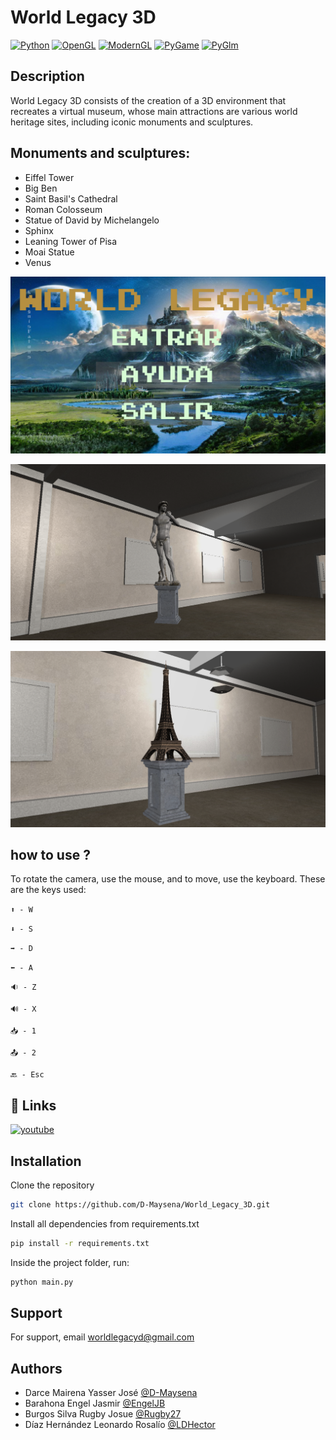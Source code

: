 # World Legacy 3D

[![Python](https://img.shields.io/badge/Python-3.10-green.svg?style=flat-square-logo=python)](https://docs.python.org/3/)
[![OpenGL](https://img.shields.io/badge/OpenGl-3.10-green.svg?style=flat-square-logo=opengl-)](https://docs.gl/)
[![ModernGL](https://img.shields.io/badge/ModernGL-5.6.4-green.svg?style=flat-square)](https://moderngl.readthedocs.io/en/5.8.2/)
[![PyGame](https://img.shields.io/badge/PyGame-2.0.1-green.svg?style=flat-square)](https://www.pygame.org/docs/)
[![PyGlm](https://img.shields.io/badge/PyGlm-1.2.5,-green.svg?style=flat-square)](https://github.com/Zuzu-Typ/PyGLM/wiki)

## Description
World Legacy 3D consists of the creation of a 3D environment that recreates a virtual museum, whose main attractions are various world heritage sites, including iconic monuments and sculptures.

## Monuments and sculptures:

- Eiffel Tower
- Big Ben
- Saint Basil's Cathedral
- Roman Colosseum
- Statue of David by Michelangelo
- Sphinx
- Leaning Tower of Pisa
- Moai Statue
- Venus

![](https://github.com/D-Maysena/World_Legacy_3D/blob/main/assets/inicio.png?raw=true)

![](https://github.com/D-Maysena/World_Legacy_3D/blob/main/assets/vista1.png?raw=true)

![](https://github.com/D-Maysena/World_Legacy_3D/blob/main/assets/vista2.png?raw=true)


## how to use ?

To rotate the camera, use the mouse, and to move, use the keyboard. These are the keys used:

`⬆️ - W`

`⬇️ - S`

`➡️ - D`

`⬅️ - A`

`🔉 - Z`

`🔊 - X`

`📥 - 1`

`📤 - 2`

`🔙 - Esc`

## 🔗 Links

[![youtube](https://img.shields.io/badge/youtube-FF0000?style=for-the-badge&logo=youtube&logoColor=white)](https://youtu.be/4oM9eWNu6S0?si=MappG5mxa6YxnYII)


## Installation

Clone the repository

```bash
git clone https://github.com/D-Maysena/World_Legacy_3D.git
```

Install all dependencies from requirements.txt
```bash
pip install -r requirements.txt
```

Inside the project folder, run:
```bash
python main.py
```

## Support

For support, email worldlegacyd@gmail.com

## Authors

- Darce Mairena Yasser José [@D-Maysena](https://github.com/D-Maysena)
- Barahona Engel Jasmir [@EngelJB](https://github.com/EngelJB)
- Burgos Silva Rugby Josue [@Rugby27](https://github.com/Rugby27)
- Díaz Hernández Leonardo Rosalío [@LDHector](https://github.com/LDHector)
